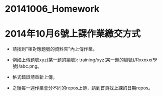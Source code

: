 20141006_Homework
=================

# 2014年10月6號上課作業繳交方式


* 請找到"相對應題號的資料夾"內上傳作業。

* 例如上傳題號xyz(某一題的編號): training/xyz(某一題的編號)/Rxxxxx(學號)/abc.png。

* 格式錯誤請重新上傳。

* 之後每一週作業會分不同的repos上傳，請到首頁找上課的日期repos。
